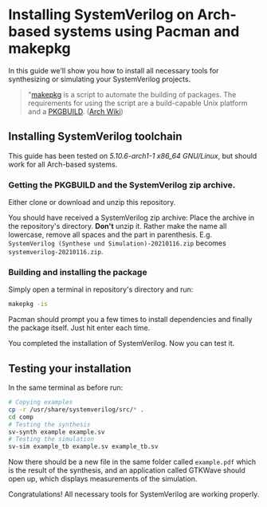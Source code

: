 # Installing SystemVerilog on Arch-based systems using Pacman and makepkg

In this guide we'll show you how to install all necessary tools for synthesizing or simulating your SystemVerilog projects.

> "[makepkg](https://git.archlinux.org/pacman.git/tree/scripts/makepkg.sh.in) is a script to automate the
> building of packages. The requirements for using the script are
> a build-capable Unix platform and a [PKGBUILD](https://wiki.archlinux.org/index.php/PKGBUILD). 
> ([Arch Wiki](https://wiki.archlinux.org/index.php/Makepkg))

## Installing SystemVerilog toolchain

This guide has been tested on *5.10.6-arch1-1 x86_64 GNU/Linux*, but should work for all Arch-based systems.

### Getting the PKGBUILD and the SystemVerilog zip archive.
Either clone or download and unzip this repository.

You should have received a SystemVerilog zip archive:
Place the archive in the repository's directory.
**Don't** unzip it.
Rather make the name all lowercase,
remove all spaces and the part in parenthesis.
E.g. `SystemVerilog (Synthese und Simulation)-20210116.zip` becomes `systemverilog-20210116.zip`.

### Building and installing the package
Simply open a terminal in repository's directory and run:
```sh
makepkg -is
```
Pacman should prompt you a few times to install dependencies
and finally the package itself. Just hit enter each time.

You completed the installation of SystemVerilog. Now you can test it.

## Testing your installation

In the same terminal as before run:
```sh
# Copying examples
cp -r /usr/share/systemverilog/src/* .
cd comp
# Testing the synthesis
sv-synth example example.sv
# Testing the simulation
sv-sim example_tb example.sv example_tb.sv
```

Now there should be a new file in the same folder called `example.pdf` which is the result of the synthesis, 
and an application called GTKWave should open up, which displays measurements of the simulation.

Congratulations! All necessary tools for SystemVerilog are working properly.
